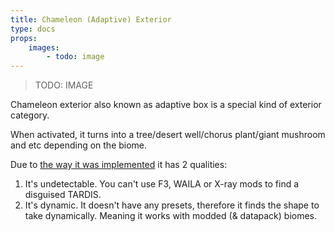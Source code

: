 ```yaml
---
title: Chameleon (Adaptive) Exterior 
type: docs
props:
    images:
        - todo: image
---
```


> TODO: IMAGE

Chameleon exterior also known as adaptive box is a special kind of exterior category.

When activated, it turns into a tree/desert well/chorus plant/giant mushroom and etc depending on the biome.

Due to [the way it was implemented](../../../development/how-it-works/chameleon/) it has 2 qualities:
1. It's undetectable. You can't use F3, WAILA or X-ray mods to find a disguised TARDIS.
2. It's dynamic. It doesn't have any presets, therefore it finds the shape to take dynamically. Meaning it works with modded (& datapack) biomes.